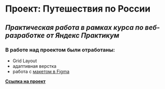 # Проект: Путешествия по России

## _Практическая работа в рамках курса по веб-разработке от Яндекс Практикум_

### В работе над проектом были отработаны:

- Grid Layout
- адаптивная верстка
- работа с [макетом в Figma](https://www.figma.com/file/5S2WSbEFL6awjVWJ0NWL8Q/Sprint-3_-Russia-_-desktop-%2B-mobile?node-id=28503-0&t=q5NX5jGKUllBPxPa-0)

**[Ссылка на проект](https://nataliekalinkina.github.io/russian-travel/)**
